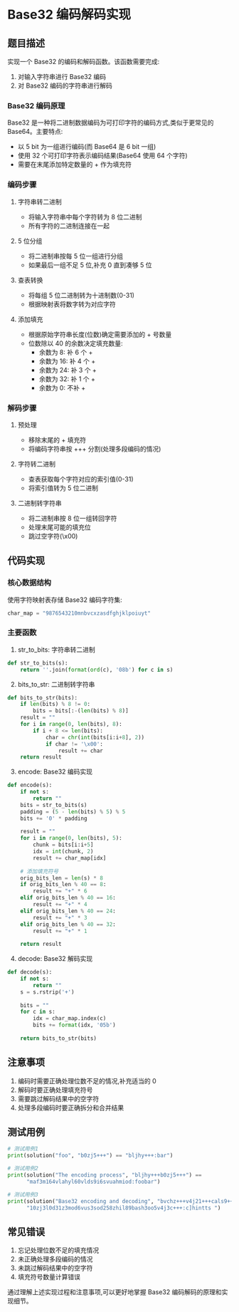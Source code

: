 # Base32 编码解码实现

## 题目描述

实现一个 Base32 的编码和解码函数。该函数需要完成:
1. 对输入字符串进行 Base32 编码
2. 对 Base32 编码的字符串进行解码

### Base32 编码原理

Base32 是一种将二进制数据编码为可打印字符的编码方式,类似于更常见的 Base64。主要特点:

- 以 5 bit 为一组进行编码(而 Base64 是 6 bit 一组)
- 使用 32 个可打印字符表示编码结果(Base64 使用 64 个字符)
- 需要在末尾添加特定数量的 + 作为填充符

### 编码步骤

1. 字符串转二进制
   - 将输入字符串中每个字符转为 8 位二进制
   - 所有字符的二进制连接在一起

2. 5 位分组
   - 将二进制串按每 5 位一组进行分组
   - 如果最后一组不足 5 位,补充 0 直到凑够 5 位

3. 查表转换
   - 将每组 5 位二进制转为十进制数(0-31)
   - 根据映射表将数字转为对应字符

4. 添加填充
   - 根据原始字符串长度(位数)确定需要添加的 + 号数量
   - 位数除以 40 的余数决定填充数量:
     - 余数为 8: 补 6 个 +
     - 余数为 16: 补 4 个 + 
     - 余数为 24: 补 3 个 +
     - 余数为 32: 补 1 个 +
     - 余数为 0: 不补 +

### 解码步骤

1. 预处理
   - 移除末尾的 + 填充符
   - 将编码字符串按 +++ 分割(处理多段编码的情况)

2. 字符转二进制
   - 查表获取每个字符对应的索引值(0-31)
   - 将索引值转为 5 位二进制

3. 二进制转字符串
   - 将二进制串按 8 位一组转回字符
   - 处理末尾可能的填充位
   - 跳过空字符(\x00)

## 代码实现

### 核心数据结构

使用字符映射表存储 Base32 编码字符集:
```python
char_map = "9876543210mnbvcxzasdfghjklpoiuyt"
```

### 主要函数

1. str_to_bits: 字符串转二进制
```python
def str_to_bits(s):
    return ''.join(format(ord(c), '08b') for c in s)
```

2. bits_to_str: 二进制转字符串
```python
def bits_to_str(bits):
    if len(bits) % 8 != 0:
        bits = bits[:-(len(bits) % 8)]
    result = ""
    for i in range(0, len(bits), 8):
        if i + 8 <= len(bits):
            char = chr(int(bits[i:i+8], 2))
            if char != '\x00':
                result += char
    return result
```

3. encode: Base32 编码实现
```python
def encode(s):
    if not s:
        return ""
    bits = str_to_bits(s)
    padding = (5 - len(bits) % 5) % 5
    bits += '0' * padding
    
    result = ""
    for i in range(0, len(bits), 5):
        chunk = bits[i:i+5]
        idx = int(chunk, 2)
        result += char_map[idx]
    
    # 添加填充符号
    orig_bits_len = len(s) * 8
    if orig_bits_len % 40 == 8:
        result += "+" * 6
    elif orig_bits_len % 40 == 16:
        result += "+" * 4
    elif orig_bits_len % 40 == 24:
        result += "+" * 3
    elif orig_bits_len % 40 == 32:
        result += "+" * 1
        
    return result
```

4. decode: Base32 解码实现
```python
def decode(s):
    if not s:
        return ""
    s = s.rstrip('+')
    
    bits = ""
    for c in s:
        idx = char_map.index(c)
        bits += format(idx, '05b')
    
    return bits_to_str(bits)
```

## 注意事项

1. 编码时需要正确处理位数不足的情况,补充适当的 0
2. 解码时要正确处理填充符号
3. 需要跳过解码结果中的空字符
4. 处理多段编码时要正确拆分和合并结果

## 测试用例

```python
# 测试用例1
print(solution("foo", "b0zj5+++") == "bljhy+++:bar")

# 测试用例2
print(solution("The encoding process", "bljhy+++b0zj5+++") == 
      "maf3m164vlahyl60vlds9i6svuahmiod:foobar")

# 测试用例3
print(solution("Base32 encoding and decoding", "bvchz+++v4j21+++cals9+++") == 
      "10zj3l0d31z3mod6vus3sod258zhil89bash3oo5v4j3c+++:c]hintts ")
```

## 常见错误

1. 忘记处理位数不足的填充情况
2. 未正确处理多段编码的情况
3. 未跳过解码结果中的空字符
4. 填充符号数量计算错误

通过理解上述实现过程和注意事项,可以更好地掌握 Base32 编码解码的原理和实现细节。

